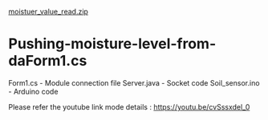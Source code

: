 [moistuer_value_read.zip](https://github.com/SanTharu/pushing-moisture-level-from-database/files/6642782/moistuer_value_read.zip)

# Pushing-moisture-level-from-daForm1.cs

Form1.cs - Module connection file 
Server.java - Socket code
Soil_sensor.ino - Arduino code 

Please refer the youtube link mode details : https://youtu.be/cvSssxdel_0

